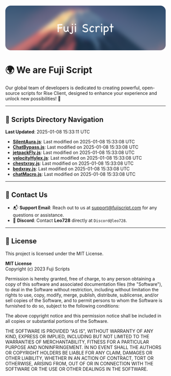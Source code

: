 ![Banner](.github/b.webp)

# 🌍 **We are Fuji Script**

Our global team of developers is dedicated to creating powerful, open-source scripts for Rise Client, designed to enhance your experience and unlock new possibilities! 🌟

---
<!-- SCRIPTS_NAVIGATION_START -->
## 📂 **Scripts Directory Navigation**

**Last Updated**: 2025-01-08 15:33:11 UTC

- **[SilentAura.js](scripts/SilentAura.js)**: Last modified on 2025-01-08 15:33:08 UTC
- **[ChatBypass.js](scripts/ChatBypass.js)**: Last modified on 2025-01-08 15:33:08 UTC
- **[jetpackFly.js](scripts/jetpackFly.js)**: Last modified on 2025-01-08 15:33:08 UTC
- **[velocityHylex.js](scripts/velocityHylex.js)**: Last modified on 2025-01-08 15:33:08 UTC
- **[chestxray.js](scripts/chestxray.js)**: Last modified on 2025-01-08 15:33:08 UTC
- **[bedxray.js](scripts/bedxray.js)**: Last modified on 2025-01-08 15:33:08 UTC
- **[chatMacro.js](scripts/chatMacro.js)**: Last modified on 2025-01-08 15:33:08 UTC

<!-- SCRIPTS_NAVIGATION_END -->

---

## 💬 **Contact Us**  
- 📬 **Support Email**: Reach out to us at [support@fujiscript.com](mailto:support@fujiscript.com) for any questions or assistance.  
- 💬 **Discord**: Contact **Leo728** directly at `Discord@leo728`.

---

## 📜 **License**

This project is licensed under the MIT License.  

**MIT License**  
Copyright (c) 2023 Fuji Scripts  

Permission is hereby granted, free of charge, to any person obtaining a copy of this software and associated documentation files (the "Software"), to deal in the Software without restriction, including without limitation the rights to use, copy, modify, merge, publish, distribute, sublicense, and/or sell copies of the Software, and to permit persons to whom the Software is furnished to do so, subject to the following conditions:  

The above copyright notice and this permission notice shall be included in all copies or substantial portions of the Software.  

THE SOFTWARE IS PROVIDED "AS IS", WITHOUT WARRANTY OF ANY KIND, EXPRESS OR IMPLIED, INCLUDING BUT NOT LIMITED TO THE WARRANTIES OF MERCHANTABILITY, FITNESS FOR A PARTICULAR PURPOSE AND NONINFRINGEMENT. IN NO EVENT SHALL THE AUTHORS OR COPYRIGHT HOLDERS BE LIABLE FOR ANY CLAIM, DAMAGES OR OTHER LIABILITY, WHETHER IN AN ACTION OF CONTRACT, TORT OR OTHERWISE, ARISING FROM, OUT OF OR IN CONNECTION WITH THE SOFTWARE OR THE USE OR OTHER DEALINGS IN THE SOFTWARE.  
